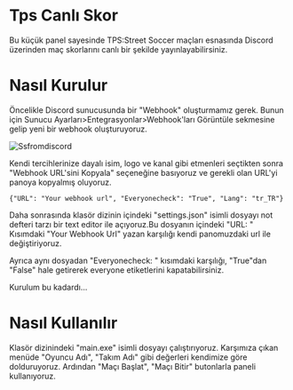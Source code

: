 # Tps Canlı Skor

Bu küçük panel sayesinde TPS:Street Soccer maçları esnasında Discord üzerinden maç skorlarını canlı bir şekilde yayınlayabilirsiniz. 

# Nasıl Kurulur

Öncelikle Discord sunucusunda bir "Webhook" oluşturmamız gerek. Bunun için Sunucu Ayarları>Entegrasyonlar>Webhook'ları Görüntüle
sekmesine gelip yeni bir webhook oluşturuyoruz. 

![Ssfromdiscord](https://github.com/POTATOX35/tpscanli/assets/81747015/e7a35387-2982-4141-9db6-5039f50e1c44)

Kendi tercihlerinize dayalı isim, logo ve kanal gibi etmenleri seçtikten sonra "Webhook URL'sini Kopyala" seçeneğine basıyoruz ve gerekli olan URL'yi panoya kopyalmış oluyoruz. 

    {"URL": "Your webhook url", "Everyonecheck": "True", "Lang": "tr_TR"}

Daha sonrasında klasör dizinin içindeki "settings.json" isimli dosyayı not defteri tarzı bir text editor ile açıyoruz.Bu dosyanın içindeki "URL: " Kısımdaki "Your Webhook Url" yazan karşılığı kendi panomuzdaki url ile değiştiriyoruz. 

Ayrıca aynı dosyadan "Everyonecheck: " kısımdaki karşılığı, "True"dan "False" hale getirerek everyone etiketlerini kapatabilirsiniz.

Kurulum bu kadardı...

# Nasıl Kullanılır

Klasör dizinindeki "main.exe" isimli dosyayı çalıştırıyoruz. Karşımıza çıkan menüde "Oyuncu Adı", "Takım Adı" gibi değerleri kendimize göre dolduruyoruz. Ardından "Maçı Başlat", "Maçı Bitir" butonlarla paneli kullanıyoruz.
